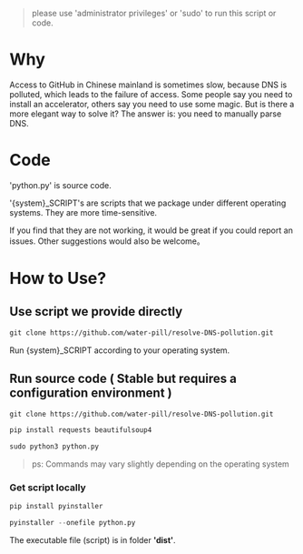 > please use 'administrator privileges' or 'sudo' to run this script or code.

# Why 

Access to GitHub in Chinese mainland is sometimes slow, because DNS is polluted, which leads to the failure of access. Some people say you need to install an accelerator, others say you need to use some magic. But is there a more elegant way to solve it? The answer is: you need to manually parse DNS.

# Code

'python.py' is source code.

'{system}_SCRIPT's are scripts that we package under different operating systems. They are more time-sensitive.

If you find that they are not working, it would be great if you could report an issues. Other suggestions would also be welcome。

# How to Use?

## Use script we provide directly 

```txt
git clone https://github.com/water-pill/resolve-DNS-pollution.git
```

Run {system}_SCRIPT according to your operating system.


## Run source code ( Stable but requires a configuration environment )

```txt
git clone https://github.com/water-pill/resolve-DNS-pollution.git
```

```python
pip install requests beautifulsoup4
```

```python
sudo python3 python.py
```
> ps: Commands may vary slightly depending on the operating system

### Get script locally

```python
pip install pyinstaller
```

```python
pyinstaller --onefile python.py
```

The executable file (script) is in folder <strong>'dist'</strong>.
